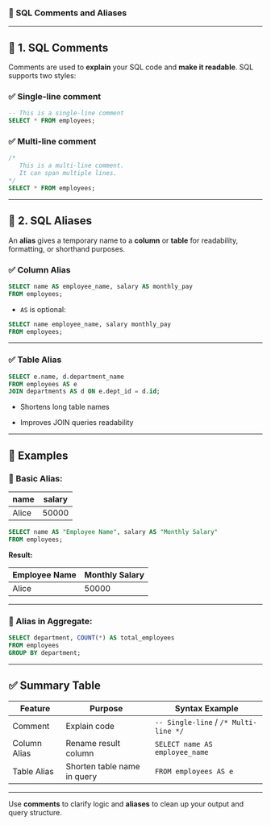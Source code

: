 ### 💬 SQL Comments and Aliases

---

## 🔹 1. **SQL Comments**

Comments are used to **explain** your SQL code and **make it readable**. SQL supports two styles:

### ✅ **Single-line comment**

```sql
-- This is a single-line comment
SELECT * FROM employees;
```

### ✅ **Multi-line comment**

```sql
/* 
   This is a multi-line comment.
   It can span multiple lines.
*/
SELECT * FROM employees;
```

---

## 🔹 2. **SQL Aliases**

An **alias** gives a temporary name to a **column** or **table** for readability, formatting, or shorthand purposes.

### ✅ **Column Alias**

```sql
SELECT name AS employee_name, salary AS monthly_pay
FROM employees;
```

- `AS` is optional:
    

```sql
SELECT name employee_name, salary monthly_pay
FROM employees;
```

---

### ✅ **Table Alias**

```sql
SELECT e.name, d.department_name
FROM employees AS e
JOIN departments AS d ON e.dept_id = d.id;
```

- Shortens long table names
    
- Improves JOIN queries readability
    

---

## 📌 **Examples**

### 🧾 Basic Alias:

|name|salary|
|---|---|
|Alice|50000|

```sql
SELECT name AS "Employee Name", salary AS "Monthly Salary"
FROM employees;
```

**Result:**

|Employee Name|Monthly Salary|
|---|---|
|Alice|50000|

---

### 🧾 Alias in Aggregate:

```sql
SELECT department, COUNT(*) AS total_employees
FROM employees
GROUP BY department;
```

---

## ✅ **Summary Table**

|Feature|Purpose|Syntax Example|
|---|---|---|
|Comment|Explain code|`-- Single-line` / `/* Multi-line */`|
|Column Alias|Rename result column|`SELECT name AS employee_name`|
|Table Alias|Shorten table name in query|`FROM employees AS e`|

---

Use **comments** to clarify logic and **aliases** to clean up your output and query structure.